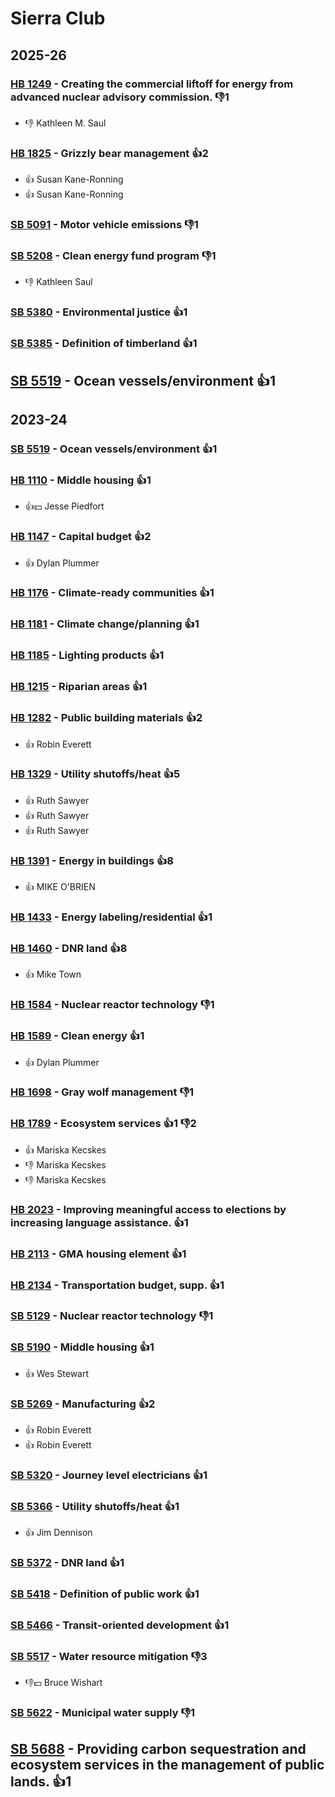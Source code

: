 # Sierra Club
## 2025-26

### [HB 1249](/bill/2025-26/hb/1249/) - Creating the commercial liftoff for energy from advanced nuclear advisory commission.  👎1 
* 👎 Kathleen M. Saul

### [HB 1825](/bill/2025-26/hb/1825/) - Grizzly bear management 👍2  
* 👍 Susan Kane-Ronning
* 👍 Susan Kane-Ronning

### [SB 5091](/bill/2025-26/sb/5091/) - Motor vehicle emissions  👎1 

### [SB 5208](/bill/2025-26/sb/5208/) - Clean energy fund program  👎1 
* 👎 Kathleen Saul

### [SB 5380](/bill/2025-26/sb/5380/) - Environmental justice 👍1  

### [SB 5385](/bill/2025-26/sb/5385/) - Definition of timberland 👍1  

## [SB 5519](/bill/2025-26/sb/5519/) - Ocean vessels/environment 👍1  

## 2023-24

### [SB 5519](/bill/2023-24/sb/5519/) - Ocean vessels/environment 👍1  

### [HB 1110](/bill/2023-24/hb/1110/) - Middle housing 👍1  
* 👍💵 Jesse Piedfort

### [HB 1147](/bill/2023-24/hb/1147/) - Capital budget 👍2  
* 👍 Dylan Plummer

### [HB 1176](/bill/2023-24/hb/1176/) - Climate-ready communities 👍1  

### [HB 1181](/bill/2023-24/hb/1181/) - Climate change/planning 👍1  

### [HB 1185](/bill/2023-24/hb/1185/) - Lighting products 👍1  

### [HB 1215](/bill/2023-24/hb/1215/) - Riparian areas 👍1  

### [HB 1282](/bill/2023-24/hb/1282/) - Public building materials 👍2  
* 👍 Robin Everett

### [HB 1329](/bill/2023-24/hb/1329/) - Utility shutoffs/heat 👍5  
* 👍 Ruth Sawyer
* 👍 Ruth Sawyer
* 👍 Ruth Sawyer

### [HB 1391](/bill/2023-24/hb/1391/) - Energy in buildings 👍8  
* 👍 MIKE O'BRIEN

### [HB 1433](/bill/2023-24/hb/1433/) - Energy labeling/residential 👍1  

### [HB 1460](/bill/2023-24/hb/1460/) - DNR land 👍8  
* 👍 Mike Town

### [HB 1584](/bill/2023-24/hb/1584/) - Nuclear reactor technology  👎1 

### [HB 1589](/bill/2023-24/hb/1589/) - Clean energy 👍1  
* 👍 Dylan Plummer

### [HB 1698](/bill/2023-24/hb/1698/) - Gray wolf management  👎1 

### [HB 1789](/bill/2023-24/hb/1789/) - Ecosystem services 👍1 👎2 
* 👍 Mariska Kecskes
* 👎 Mariska Kecskes
* 👎 Mariska Kecskes

### [HB 2023](/bill/2023-24/hb/2023/) - Improving meaningful access to elections by increasing language assistance. 👍1  

### [HB 2113](/bill/2023-24/hb/2113/) - GMA housing element 👍1  

### [HB 2134](/bill/2023-24/hb/2134/) - Transportation budget, supp. 👍1  

### [SB 5129](/bill/2023-24/sb/5129/) - Nuclear reactor technology  👎1 

### [SB 5190](/bill/2023-24/sb/5190/) - Middle housing 👍1  
* 👍 Wes Stewart

### [SB 5269](/bill/2023-24/sb/5269/) - Manufacturing 👍2  
* 👍 Robin Everett
* 👍 Robin Everett

### [SB 5320](/bill/2023-24/sb/5320/) - Journey level electricians 👍1  

### [SB 5366](/bill/2023-24/sb/5366/) - Utility shutoffs/heat 👍1  
* 👍 Jim Dennison

### [SB 5372](/bill/2023-24/sb/5372/) - DNR land 👍1  

### [SB 5418](/bill/2023-24/sb/5418/) - Definition of public work 👍1  

### [SB 5466](/bill/2023-24/sb/5466/) - Transit-oriented development 👍1  

### [SB 5517](/bill/2023-24/sb/5517/) - Water resource mitigation  👎3 
* 👎💵 Bruce Wishart

### [SB 5622](/bill/2023-24/sb/5622/) - Municipal water supply  👎1 

## [SB 5688](/bill/2023-24/sb/5688/) - Providing carbon sequestration and ecosystem services in the management of public lands. 👍1  
